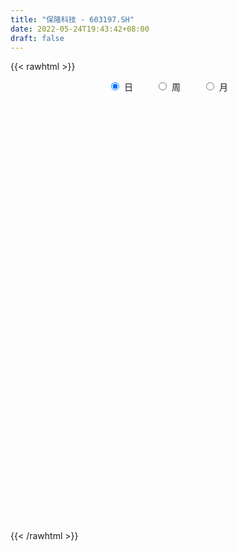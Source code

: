 ```yaml
---
title: "保隆科技 - 603197.SH"
date: 2022-05-24T19:43:42+08:00
draft: false
---
```

{{< rawhtml >}}
    <div style="text-align: center">
        <label style="padding: 1rem;"><input style="margin-right: .5rem" type="radio" name="period" value="D" checked onclick="period_change(this)">日</label>
        <label style="padding: 1rem;"><input style="margin-right: .5rem" type="radio" name="period" value="W" onclick="period_change(this)">周</label>
        <label style="padding: 1rem;"><input style="margin-right: .5rem" type="radio" name="period" value="M" onclick="period_change(this)">月</label>
    </div>
    <div id="chart" style="height: 700px;"></div> 
    <script type="text/javascript">
        const D_v = [20266.55,18703.22,16703.4,12048.21,15973.01,28550.39,16614.2,70968.22,27670.0,24932.51,19041.0,25342.07,32783.28,18012.44,19828.84,25300.4,17062.06,19613.33,21748.58,15517.08,11712.7,19882.88,20732.6,23035.2,11045.42,25255.4,24921.3,33843.25,20167.58,21189.6,19912.25,19175.72,24533.8,22887.83,37225.17,20403.55,18169.97,19895.49,21934.6,27506.6,30077.45,45418.88,33576.97,44002.48,41644.56,41421.05,34700.43,21604.34,30458.19,29685.33,35467.64,30164.75,92209.67,65295.3,33715.88,40099.15,24398.04,23656.6,21758.48,23604.68,16126.4,13991.89,34436.26,17293.8,20974.63,22817.12,23823.61,27214.09,26732.09,21839.15,14961.0,14962.74,19711.99,16910.22,12971.49,14379.2,41583.49,41074.62,29205.62,20907.15,20008.85,20785.6,21355.23,17905.42,20942.82,14706.77,15594.75,15332.87,11880.98,16068.45,8972.4,9854.13,11257.53,10003.55,16564.4,13401.47,10075.93,7419.82,13158.45,11226.92,31290.53,33053.67,24082.57,25703.49,19472.3,21931.69,14656.28,10274.45,12466.75,24512.22,20945.0,22445.2,44999.54,33882.44,30444.4,39593.98,21586.02,69393.99,33324.97,48045.69,35680.21,43382.77,36573.8,43106.57,79720.06,45292.07,56576.78,61420.92,49325.92,111052.83,222704.11,211420.39,122649.18,110818.5,96020.76,155861.4,103401.99,80629.99,71899.95,56555.67,116731.39,83322.28,59224.98,32459.88,40692.1,46322.46,60963.83,40267.25,37069.42,42795.24,42481.99,74323.38,76787.88,80852.76,65273.0,49198.58,36437.4,36319.2,50250.47,71995.83,50887.4,45147.16,40897.14,63442.95,52428.7,43274.99,64099.74,71243.67,80945.92,68159.01,49195.8,63872.82,39969.23,43526.77,30960.33,35776.6,49559.58,38276.0,31459.55,59233.8,49470.65,28885.21,29978.84,26471.2,42117.8,37450.0,41896.43,41503.94,68933.75,44225.57,75436.5,59668.65,47728.6,39768.6,54019.51,44599.28,85161.44,62126.87,42572.44,38721.4,42570.06,51001.4,47394.4,40040.3,51761.35,45921.56,84963.47,38382.45,33916.77,28014.0,32391.96,22831.0,25854.11,26510.0,34120.6,33384.0,57463.21,40000.83,39122.0,26365.0,31941.01,40965.1,37285.21,23848.0,25676.0,81854.8,118381.55,103218.15,68892.02,48171.51,32630.78,40754.0,55417.0,62725.31,52316.45,55030.0,50344.0,23547.03,29421.09,41757.9,74933.0,64662.96,89051.77,63062.8,83264.86,67880.4,48293.8,47333.15,57749.5,96793.19]
const D_histogram = [0.0,0.0062860399,-0.0240496957,-0.0436449564,-0.0824020027,-0.0279033841,0.0131318569,0.1767540579,0.2555538072,0.2626459275,0.24582064,0.2495024153,0.2885311058,0.2936019859,0.256351202,0.1801132026,0.1590571441,0.1701831161,0.1546432829,0.095206188,0.0645629394,0.0622204075,0.056237431,0.0098292666,-0.0079862327,0.0370548505,0.1133870118,0.1585871382,0.1608026501,0.1198880687,0.0695174683,0.001253765,-0.1048095779,-0.1269769308,-0.288003718,-0.3843411024,-0.3864515086,-0.3712367642,-0.3243800503,-0.3448595935,-0.2611695221,-0.0795463638,0.0228084472,0.1278678403,0.1936409114,0.2591656403,0.3399926405,0.3763868451,0.3878263549,0.3865381698,0.4342587004,0.4545457629,0.1960495732,-0.1166415603,-0.2487256781,-0.2067088508,-0.1930214099,-0.2394556122,-0.1930533692,-0.1953781366,-0.2075743114,-0.2336457016,-0.1050303602,-0.0348753524,0.0201710936,0.0665814281,0.0484517062,-0.1079334769,-0.2382333248,-0.3586327806,-0.4399411182,-0.4185903325,-0.3820783361,-0.3603491652,-0.3601372563,-0.3248538573,-0.1543490443,-0.0930220609,-0.1251200386,-0.184910531,-0.2377616495,-0.2559368358,-0.1936674695,-0.176782208,-0.2177344568,-0.2244377692,-0.2571853632,-0.2731748885,-0.2759363732,-0.2884848398,-0.3008234384,-0.2959925216,-0.242281609,-0.1928717118,-0.1709251427,-0.1876809351,-0.1689634177,-0.1330050552,-0.0212158208,0.0644272102,0.2138723543,0.3991786275,0.4933108555,0.5727394605,0.6259957723,0.6892617214,0.6977545007,0.671795519,0.5947163704,0.5074265282,0.426090644,0.4002806245,0.2048591239,0.1796636701,0.1235895716,0.1395257009,0.1420071429,0.1885703642,0.2018184057,0.2849281046,0.328323854,0.4165566125,0.4564800091,0.4885178383,0.517925653,0.5436011385,0.5394634552,0.5839117133,0.5849523641,0.7947998996,1.0997371218,1.3219766132,1.3992238291,1.4479154084,1.7006853426,1.8874658837,1.7207638004,1.3813566742,1.126396546,0.8470959299,0.3074265025,-0.0136593416,-0.225550612,-0.3752480189,-0.460668273,-0.4128428264,-0.6098141314,-0.7819397443,-0.9315163105,-1.0161521015,-0.8867674058,-0.4467580875,0.2003585016,0.4240687303,0.2484486955,0.0500708024,-0.1529242766,-0.3140000736,-0.4562347402,-0.7102666879,-0.9824211446,-0.8869441855,-0.8384424663,-0.560277586,-0.5126771396,-0.2701304879,0.0065626344,0.5671070955,0.8568811601,0.8710915923,0.3607711289,-0.2232801533,-0.6418146618,-0.7092033671,-0.9297903871,-0.9263916399,-1.1086924793,-1.2823455113,-1.4213215922,-1.5822830111,-1.5280001502,-1.471548238,-1.4401455717,-1.3506931238,-1.0918116692,-1.0122338839,-0.8471553903,-0.7398705268,-0.819527953,-0.8118406063,-0.5909684296,-0.3992318959,-0.126408206,0.0568666094,0.043450535,-0.0332928909,-0.2790086929,-0.5367061046,-0.7348506869,-0.8906267127,-0.8284088278,-0.6947476997,-0.602140854,-0.6006513741,-0.6115855574,-0.4183794231,-0.0681061077,0.1333017824,0.3256300709,0.4357109037,0.569163542,0.6119692795,0.5790043071,0.5576683828,0.4956054981,0.5875527027,0.4258940639,0.2691371861,0.0471136537,-0.0983489724,-0.2147785763,-0.4212896829,-0.5078266999,-0.5951590383,-0.5570780673,-0.3300743026,-0.0162266495,0.1665208325,0.2660722804,0.2253281955,0.1416679039,-0.1103329873,-0.3860998304,-0.383819721,-0.3915811177,-0.2849979468,-0.0791365055,-0.0214098843,-0.0154744379,0.2040596094,0.5199726254,0.6998588481,0.9276889792,0.9589989801,1.0904977791,1.1407588557,1.1131689073,1.0541997406,0.9845475109,0.7577206064]
const D_fast = [0.0,0.0078575499,-0.0284906097,-0.0589971094,-0.1183546565,-0.0708318838,-0.0265136787,0.1812970368,0.323985238,0.3967388402,0.4413687126,0.5074260918,0.6185875587,0.6970589353,0.7238959519,0.6926862532,0.7113944806,0.7650662317,0.7881872192,0.7525516713,0.7380491575,0.7512617275,0.7593381088,0.715387261,0.6955752035,0.7498799994,0.8545589136,0.9394058246,0.981821999,0.9708794348,0.9378882015,0.8699379394,0.7376722021,0.6837606164,0.4507328998,0.2583102397,0.1595869564,0.0819925098,0.047754211,-0.0589402305,-0.0405425397,0.1211940277,0.2292509505,0.3662773037,0.4804606026,0.6107767416,0.7766019019,0.9070928178,1.0154889163,1.1108352737,1.2671204793,1.4010439826,1.1915601862,0.8497086626,0.6554431253,0.6457827398,0.6112148283,0.5049167229,0.5030556236,0.4518863221,0.3877965695,0.3033137539,0.4056715052,0.4671076749,0.5271968943,0.5902525858,0.5842357905,0.4008672381,0.211009059,0.0009514081,-0.1903422091,-0.2736390065,-0.3326465942,-0.4010047145,-0.4908271197,-0.5367571851,-0.4048396331,-0.3667681649,-0.4301461523,-0.5361642775,-0.6484558083,-0.7306152035,-0.7167627046,-0.7440729952,-0.8394588582,-0.9022716129,-0.9993155476,-1.0835987951,-1.155344373,-1.2400140496,-1.3275585078,-1.3967257214,-1.4035852111,-1.4023932418,-1.4231779584,-1.4868539846,-1.5103773216,-1.5076702229,-1.4011849437,-1.2994351102,-1.0965218775,-0.8114209474,-0.5939610055,-0.3713475353,-0.1615922805,0.0739890989,0.2569205034,0.3989104014,0.4705103454,0.5100771352,0.535263912,0.6095240487,0.465317329,0.4850377928,0.4598610872,0.5106786417,0.5486618694,0.6423676818,0.7060703247,0.8604120498,0.9858887626,1.1782606742,1.3323040731,1.486471362,1.6453605898,1.80693636,1.9376645404,2.1280907269,2.2753694688,2.6839169791,3.2637884817,3.8165221265,4.2435752997,4.6542457311,5.332187001,5.9908340129,6.2543228797,6.260254922,6.2868939304,6.2193672968,5.7565544949,5.4320538155,5.1637748921,4.9202654804,4.7196781581,4.6642928981,4.3148680602,3.9472575113,3.5648018675,3.2261280511,3.1338208953,3.4621406918,4.1593469063,4.4890743175,4.3755664566,4.1897062641,3.9484801159,3.7089043005,3.4526109488,3.0210123292,2.5032525864,2.3769934991,2.2158846017,2.3539800855,2.2734112471,2.4484252768,2.7267590576,3.4290802926,3.9330746472,4.1650579775,3.7449302963,3.1050589758,2.5260708019,2.2813812548,1.828346638,1.6001474752,1.140673516,0.6464341062,0.1521276272,-0.4044045444,-0.7321217211,-1.0435568683,-1.3721905949,-1.6204114281,-1.6344828908,-1.8079635764,-1.8546739304,-1.9323566986,-2.216896113,-2.4121689179,-2.3390388486,-2.2471102889,-2.0058886505,-1.8083971828,-1.8109506234,-1.896017272,-2.2114852472,-2.603359185,-2.9852164391,-3.3636491431,-3.5085334651,-3.548559262,-3.6064876297,-3.7551609933,-3.918991566,-3.8303802874,-3.497133499,-3.2624001633,-2.9886643571,-2.7696557983,-2.4939122745,-2.2981142171,-2.1863281127,-2.0682469413,-2.0064084516,-1.7675730713,-1.8227581941,-1.9122307754,-2.1224758943,-2.2925257636,-2.4626500115,-2.7744835389,-2.9879772308,-3.2240993287,-3.3252878746,-3.1808026855,-2.8710116948,-2.6466340047,-2.4805644868,-2.4649765227,-2.5132198384,-2.7928039764,-3.1650957771,-3.2587705979,-3.364427274,-3.3290935898,-3.1430162749,-3.0906421248,-3.0885752878,-2.8180263382,-2.3721201658,-2.0172692312,-1.5575168552,-1.2864571094,-0.8823338656,-0.546883075,-0.2961807967,-0.0916000282,0.0848846198,0.0474878669]
const D_slow = [0.0,0.00157151,-0.004440914,-0.0153521531,-0.0359526537,-0.0429284998,-0.0396455355,0.0045429789,0.0684314307,0.1340929126,0.1955480726,0.2579236765,0.3300564529,0.4034569494,0.4675447499,0.5125730505,0.5523373366,0.5948831156,0.6335439363,0.6573454833,0.6734862182,0.68904132,0.7031006778,0.7055579944,0.7035614362,0.7128251489,0.7411719018,0.7808186864,0.8210193489,0.8509913661,0.8683707331,0.8686841744,0.8424817799,0.8107375472,0.7387366177,0.6426513421,0.546038465,0.4532292739,0.3721342614,0.285919363,0.2206269824,0.2007403915,0.2064425033,0.2384094634,0.2868196912,0.3516111013,0.4366092614,0.5307059727,0.6276625614,0.7242971039,0.832861779,0.9464982197,0.995510613,0.9663502229,0.9041688034,0.8524915907,0.8042362382,0.7443723351,0.6961089928,0.6472644587,0.5953708808,0.5369594555,0.5107018654,0.5019830273,0.5070258007,0.5236711577,0.5357840843,0.508800715,0.4492423838,0.3595841887,0.2495989091,0.144951326,0.049431742,-0.0406555493,-0.1306898634,-0.2119033277,-0.2504905888,-0.273746104,-0.3050261137,-0.3512537464,-0.4106941588,-0.4746783677,-0.5230952351,-0.5672907871,-0.6217244013,-0.6778338436,-0.7421301844,-0.8104239066,-0.8794079999,-0.9515292098,-1.0267350694,-1.1007331998,-1.161303602,-1.20952153,-1.2522528157,-1.2991730495,-1.3414139039,-1.3746651677,-1.3799691229,-1.3638623203,-1.3103942318,-1.2105995749,-1.087271861,-0.9440869959,-0.7875880528,-0.6152726225,-0.4408339973,-0.2728851176,-0.124206025,0.0026506071,0.1091732681,0.2092434242,0.2604582052,0.3053741227,0.3362715156,0.3711529408,0.4066547265,0.4537973176,0.504251919,0.5754839452,0.6575649086,0.7617040618,0.875824064,0.9979535236,1.1274349369,1.2633352215,1.3982010853,1.5441790136,1.6904171046,1.8891170795,2.16405136,2.4945455133,2.8443514706,3.2063303227,3.6315016583,4.1033681292,4.5335590793,4.8788982479,5.1604973844,5.3722713669,5.4491279925,5.4457131571,5.3893255041,5.2955134994,5.1803464311,5.0771357245,4.9246821916,4.7291972556,4.496318178,4.2422801526,4.0205883011,3.9088987793,3.9589884047,4.0650055872,4.1271177611,4.1396354617,4.1014043925,4.0229043741,3.9088456891,3.7312790171,3.4856737309,3.2639376846,3.054327068,2.9142576715,2.7860883866,2.7185557647,2.7201964232,2.8619731971,3.0761934871,3.2939663852,3.3841591674,3.3283391291,3.1678854637,2.9905846219,2.7581370251,2.5265391151,2.2493659953,1.9287796175,1.5734492194,1.1778784667,0.7958784291,0.4279913696,0.0679549767,-0.2697183042,-0.5426712215,-0.7957296925,-1.0075185401,-1.1924861718,-1.3973681601,-1.6003283116,-1.748070419,-1.847878393,-1.8794804445,-1.8652637921,-1.8544011584,-1.8627243811,-1.9324765543,-2.0666530805,-2.2503657522,-2.4730224304,-2.6801246373,-2.8538115623,-3.0043467757,-3.1545096193,-3.3074060086,-3.4120008644,-3.4290273913,-3.3957019457,-3.314294428,-3.205366702,-3.0630758165,-2.9100834967,-2.7653324199,-2.6259153242,-2.5020139496,-2.355125774,-2.248652258,-2.1813679615,-2.169589548,-2.1941767911,-2.2478714352,-2.3531938559,-2.4801505309,-2.6289402905,-2.7682098073,-2.850728383,-2.8547850453,-2.8131548372,-2.7466367671,-2.6903047182,-2.6548877423,-2.6824709891,-2.7789959467,-2.8749508769,-2.9728461563,-3.044095643,-3.0638797694,-3.0692322405,-3.07310085,-3.0220859476,-2.8920927913,-2.7171280792,-2.4852058344,-2.2454560894,-1.9728316447,-1.6876419307,-1.4093497039,-1.1457997688,-0.899662891,-0.7102327395]
const D_data = [['2021-05-13', 28.9059, 28.4825, 28.1183, 28.9256],['2021-05-14', 28.7385, 28.581, 27.9706, 29.2898],['2021-05-17', 28.4038, 28.0493, 27.8623, 28.5318],['2021-05-18', 27.9115, 28.0198, 27.882, 28.3053],['2021-05-19', 27.9115, 27.5669, 27.0845, 28.01],['2021-05-20', 27.37, 28.7287, 27.1928, 29.1815],['2021-05-21', 28.7976, 28.8074, 28.2561, 28.9846],['2021-05-24', 28.4727, 30.9734, 28.4727, 31.0029],['2021-05-25', 30.6682, 30.747, 30.0676, 30.9045],['2021-05-26', 30.6091, 30.3039, 30.2645, 31.3081],['2021-05-27', 30.1267, 30.2055, 29.9495, 30.678],['2021-05-28', 30.3433, 30.6583, 30.0578, 31.2688],['2021-05-31', 30.4024, 31.4755, 30.0282, 31.4952],['2021-06-01', 31.3081, 31.4558, 31.0718, 31.7413],['2021-06-02', 31.3475, 31.1211, 31.1112, 32.2336],['2021-06-03', 31.0128, 30.5697, 30.5205, 31.633],['2021-06-04', 30.4221, 31.2097, 30.3039, 31.446],['2021-06-07', 31.318, 31.8004, 30.934, 32.1745],['2021-06-08', 31.7216, 31.6724, 31.3377, 32.6766],['2021-06-09', 31.5937, 31.1112, 30.7174, 32.0662],['2021-06-10', 31.1112, 31.3869, 30.934, 31.5641],['2021-06-11', 31.3967, 31.8004, 31.3278, 32.1745],['2021-06-15', 31.6035, 31.8792, 30.7962, 32.1253],['2021-06-16', 32.0465, 31.3574, 30.8159, 32.5388],['2021-06-17', 31.3574, 31.6429, 30.9734, 31.7807],['2021-06-18', 31.6429, 32.6176, 31.4657, 32.8932],['2021-06-21', 32.9818, 33.5036, 32.6373, 33.8482],['2021-06-22', 33.5529, 33.6612, 33.5036, 34.9017],['2021-06-23', 33.6218, 33.4938, 33.1197, 34.0944],['2021-06-24', 33.5135, 33.0803, 33.0803, 34.3405],['2021-06-25', 33.2181, 32.9129, 32.5093, 33.3067],['2021-06-28', 32.7849, 32.5191, 32.4403, 33.671],['2021-06-29', 32.7259, 31.6527, 31.5641, 33.0409],['2021-06-30', 31.505, 32.3813, 31.4558, 32.5585],['2021-07-01', 32.6569, 30.0873, 29.979, 32.6569],['2021-07-02', 30.1464, 30.0282, 29.979, 30.7076],['2021-07-05', 30.1759, 30.7174, 30.1759, 30.9931],['2021-07-06', 30.7174, 30.7371, 30.2252, 31.4066],['2021-07-07', 30.3827, 31.0817, 30.3827, 31.3574],['2021-07-08', 31.1801, 30.0873, 29.8412, 31.1998],['2021-07-09', 29.9495, 31.3574, 29.8806, 31.3967],['2021-07-12', 31.702, 33.1984, 31.702, 33.2772],['2021-07-13', 33.3264, 32.9818, 32.7456, 33.6513],['2021-07-14', 33.3166, 33.671, 33.2477, 34.3503],['2021-07-15', 33.8384, 33.8089, 33.3855, 34.5571],['2021-07-16', 34.1436, 34.3897, 33.8975, 34.8721],['2021-07-19', 34.7343, 35.2758, 34.1633, 35.4038],['2021-07-20', 35.2561, 35.3939, 34.6654, 35.6401],['2021-07-21', 35.7188, 35.6007, 34.8032, 35.8862],['2021-07-22', 35.5022, 35.8764, 35.325, 36.4179],['2021-07-23', 35.8173, 37.0578, 35.8075, 37.875],['2021-07-26', 37.4122, 37.3827, 36.4376, 38.2983],['2021-07-27', 37.9931, 33.6415, 33.6415, 38.2097],['2021-07-28', 32.2927, 31.5838, 30.5205, 33.2772],['2021-07-29', 31.9579, 32.6274, 31.8989, 33.1689],['2021-07-30', 32.0761, 34.5079, 32.0465, 34.6162],['2021-08-02', 34.2716, 34.2617, 33.6907, 35.0297],['2021-08-03', 34.3503, 33.356, 33.2575, 34.6063],['2021-08-04', 33.0015, 34.4488, 33.0015, 34.4488],['2021-08-05', 34.4488, 33.8975, 33.5233, 34.5866],['2021-08-06', 33.9959, 33.6612, 33.3953, 34.4488],['2021-08-09', 33.4544, 33.287, 32.6569, 33.543],['2021-08-10', 33.1295, 35.4432, 33.1295, 35.6401],['2021-08-11', 35.4924, 35.266, 34.6063, 35.5909],['2021-08-12', 34.9804, 35.4826, 34.4685, 35.5909],['2021-08-13', 35.453, 35.7582, 34.9017, 36.1225],['2021-08-16', 35.8075, 35.1478, 34.1633, 35.8665],['2021-08-17', 35.3053, 32.9917, 32.9129, 35.6992],['2021-08-18', 32.8834, 32.4699, 31.702, 33.8679],['2021-08-19', 32.273, 31.7315, 31.5247, 32.8243],['2021-08-20', 31.7118, 31.3967, 30.8553, 31.9973],['2021-08-23', 31.318, 32.2041, 31.318, 32.4896],['2021-08-24', 32.3517, 32.2434, 31.9382, 32.972],['2021-08-25', 32.1844, 31.9185, 31.3081, 32.1844],['2021-08-26', 31.9481, 31.4066, 31.3672, 32.273],['2021-08-27', 31.505, 31.6429, 30.8257, 31.9579],['2021-08-30', 31.4361, 33.671, 31.3771, 34.2617],['2021-08-31', 32.7652, 32.7948, 31.9973, 33.0803],['2021-09-01', 32.9326, 31.574, 31.446, 33.0901],['2021-09-02', 31.3771, 30.806, 30.7863, 31.9579],['2021-09-03', 30.806, 30.363, 29.8313, 31.19],['2021-09-06', 30.363, 30.3433, 29.536, 30.619],['2021-09-07', 30.3138, 31.2195, 30.0282, 31.3081],['2021-09-08', 31.3377, 30.6387, 30.4024, 31.3377],['2021-09-09', 30.6583, 29.6049, 29.5557, 30.8749],['2021-09-10', 29.4178, 29.6344, 29.3194, 29.9495],['2021-09-13', 29.5951, 28.9059, 28.8173, 29.8215],['2021-09-14', 28.8468, 28.6597, 28.5613, 29.7033],['2021-09-15', 28.6991, 28.4333, 28.3348, 29.1028],['2021-09-16', 28.4431, 27.9115, 27.5472, 28.7188],['2021-09-17', 27.7441, 27.4685, 27.3306, 28.1478],['2021-09-22', 27.0943, 27.2716, 26.9565, 27.8426],['2021-09-23', 27.2519, 27.6654, 27.1436, 28.01],['2021-09-24', 27.6654, 27.5472, 27.2912, 27.9312],['2021-09-27', 27.5669, 27.0746, 26.3953, 27.6555],['2021-09-28', 27.4094, 26.2772, 26.1689, 27.4094],['2021-09-29', 25.9523, 26.3953, 25.9523, 26.858],['2021-09-30', 26.3953, 26.4445, 26.1, 26.6316],['2021-10-08', 26.5824, 27.5374, 26.5824, 27.7343],['2021-10-11', 27.4783, 27.5669, 26.8777, 27.6654],['2021-10-12', 28.0592, 28.9256, 27.7146, 29.0831],['2021-10-13', 28.66, 30.35, 28.23, 31.12],['2021-10-14', 30.35, 30.16, 29.71, 31.12],['2021-10-15', 30.98, 30.73, 30.01, 31.1],['2021-10-18', 30.54, 31.12, 30.51, 31.48],['2021-10-19', 31.37, 31.99, 31.2, 32.39],['2021-10-20', 32.05, 31.98, 31.63, 32.33],['2021-10-21', 31.81, 32.0, 31.65, 32.67],['2021-10-22', 31.51, 31.56, 31.4, 32.17],['2021-10-25', 31.32, 31.42, 30.72, 31.8],['2021-10-26', 31.59, 31.42, 31.19, 32.4],['2021-10-27', 31.61, 32.18, 31.31, 32.7],['2021-10-28', 30.5, 29.73, 29.0, 30.5],['2021-10-29', 30.0, 31.46, 29.83, 31.76],['2021-11-01', 31.36, 31.02, 30.6, 31.42],['2021-11-02', 31.0, 31.97, 30.75, 33.2],['2021-11-03', 32.0, 32.02, 31.31, 32.29],['2021-11-04', 32.3, 32.9, 31.89, 33.34],['2021-11-05', 32.91, 32.87, 32.72, 34.22],['2021-11-08', 32.95, 34.28, 32.71, 34.3],['2021-11-09', 34.3, 34.46, 33.8, 35.04],['2021-11-10', 34.2, 35.78, 34.2, 36.18],['2021-11-11', 35.67, 35.99, 35.3, 36.82],['2021-11-12', 36.05, 36.6, 35.45, 37.0],['2021-11-15', 37.9, 37.29, 37.01, 39.79],['2021-11-16', 37.35, 37.99, 36.5, 38.88],['2021-11-17', 38.11, 38.3, 36.5, 38.66],['2021-11-18', 39.0, 39.68, 38.41, 40.26],['2021-11-19', 39.8, 39.96, 38.5, 40.45],['2021-11-22', 41.53, 43.96, 41.01, 43.96],['2021-11-23', 44.44, 47.6, 43.96, 48.36],['2021-11-24', 46.3, 49.3, 45.21, 50.37],['2021-11-25', 50.18, 49.77, 48.29, 52.2],['2021-11-26', 49.59, 51.33, 49.0, 52.38],['2021-11-29', 49.89, 56.46, 49.8, 56.46],['2021-11-30', 59.27, 58.82, 56.7, 60.32],['2021-12-01', 58.21, 56.51, 55.01, 58.93],['2021-12-02', 55.92, 54.89, 54.52, 57.08],['2021-12-03', 54.02, 56.06, 53.5, 56.26],['2021-12-06', 55.52, 55.85, 53.6, 56.48],['2021-12-07', 55.8, 51.6, 50.9, 56.36],['2021-12-08', 51.9, 52.9, 51.0, 53.58],['2021-12-09', 52.9, 53.5, 52.02, 54.15],['2021-12-10', 53.5, 53.82, 53.0, 54.68],['2021-12-13', 53.83, 54.4, 53.1, 55.68],['2021-12-14', 54.16, 56.35, 53.65, 56.65],['2021-12-15', 56.29, 53.18, 52.9, 56.6],['2021-12-16', 54.6, 52.62, 51.8, 54.68],['2021-12-17', 52.85, 52.0, 51.32, 52.92],['2021-12-20', 53.12, 52.02, 50.85, 53.42],['2021-12-21', 52.09, 54.65, 51.54, 55.21],['2021-12-22', 55.0, 60.12, 53.86, 60.12],['2021-12-23', 60.41, 66.13, 59.52, 66.13],['2021-12-24', 68.0, 64.01, 62.95, 69.49],['2021-12-27', 64.26, 59.99, 59.54, 64.6],['2021-12-28', 58.86, 59.4, 58.8, 61.68],['2021-12-29', 59.12, 58.8, 58.05, 59.52],['2021-12-30', 58.48, 58.73, 57.8, 60.46],['2021-12-31', 58.5, 58.4, 56.61, 58.72],['2022-01-04', 58.69, 56.0, 55.57, 60.12],['2022-01-05', 55.8, 54.18, 53.15, 56.17],['2022-01-06', 54.04, 58.04, 53.79, 59.29],['2022-01-07', 57.51, 57.6, 55.13, 59.97],['2022-01-10', 57.0, 61.23, 56.61, 63.07],['2022-01-11', 60.68, 59.2, 58.8, 63.6],['2022-01-12', 59.34, 62.51, 59.2, 63.72],['2022-01-13', 61.88, 64.63, 60.6, 67.33],['2022-01-14', 64.26, 71.09, 63.34, 71.09],['2022-01-17', 70.52, 71.0, 68.88, 74.45],['2022-01-18', 70.22, 69.52, 66.53, 70.3],['2022-01-19', 68.88, 62.57, 62.57, 69.88],['2022-01-20', 61.0, 59.21, 58.89, 61.55],['2022-01-21', 58.82, 58.68, 57.61, 60.79],['2022-01-24', 57.93, 61.66, 57.6, 62.12],['2022-01-25', 61.18, 58.71, 58.7, 62.89],['2022-01-26', 58.71, 60.56, 58.35, 61.1],['2022-01-27', 60.49, 57.27, 56.99, 60.79],['2022-01-28', 58.11, 55.75, 54.54, 58.33],['2022-02-07', 57.15, 54.5, 53.96, 57.89],['2022-02-08', 54.45, 52.4, 51.0, 54.8],['2022-02-09', 53.0, 53.7, 49.5, 54.43],['2022-02-10', 53.39, 52.91, 51.47, 54.97],['2022-02-11', 52.45, 51.7, 51.11, 53.31],['2022-02-14', 50.8, 51.62, 50.8, 53.25],['2022-02-15', 51.58, 53.65, 51.0, 53.83],['2022-02-16', 54.0, 51.38, 51.26, 54.2],['2022-02-17', 50.76, 52.24, 50.28, 53.37],['2022-02-18', 51.99, 51.46, 49.9, 52.31],['2022-02-21', 50.71, 48.38, 47.08, 51.55],['2022-02-22', 47.38, 48.41, 47.2, 48.73],['2022-02-23', 48.32, 50.9, 48.2, 52.2],['2022-02-24', 51.4, 51.0, 49.9, 52.95],['2022-02-25', 51.72, 52.8, 51.3, 53.13],['2022-02-28', 52.8, 52.62, 52.5, 54.8],['2022-03-01', 52.63, 50.39, 49.85, 53.48],['2022-03-02', 49.91, 49.09, 48.69, 49.91],['2022-03-03', 49.01, 45.7, 45.0, 49.16],['2022-03-04', 44.99, 43.57, 43.1, 45.77],['2022-03-07', 43.3, 42.26, 41.49, 43.56],['2022-03-08', 42.26, 40.84, 40.77, 42.8],['2022-03-09', 41.0, 42.26, 39.62, 42.42],['2022-03-10', 43.41, 42.68, 42.35, 44.4],['2022-03-11', 41.72, 41.84, 40.43, 42.64],['2022-03-14', 41.0, 40.03, 40.0, 41.28],['2022-03-15', 39.82, 38.9, 38.7, 41.5],['2022-03-16', 39.13, 41.06, 38.0, 41.66],['2022-03-17', 42.5, 43.82, 41.67, 45.17],['2022-03-18', 43.77, 42.99, 42.11, 44.1],['2022-03-21', 43.0, 43.65, 42.52, 44.35],['2022-03-22', 43.12, 43.28, 42.33, 44.12],['2022-03-23', 43.8, 44.19, 43.34, 45.11],['2022-03-24', 43.55, 43.58, 42.6, 43.83],['2022-03-25', 44.22, 42.73, 42.58, 44.5],['2022-03-28', 42.9, 42.8, 41.5, 43.24],['2022-03-29', 42.83, 42.12, 41.22, 44.15],['2022-03-30', 42.5, 44.22, 41.7, 44.35],['2022-03-31', 43.8, 40.93, 40.29, 43.8],['2022-04-01', 40.0, 40.09, 39.58, 41.67],['2022-04-06', 39.7, 38.06, 37.79, 39.9],['2022-04-07', 37.61, 37.69, 37.28, 38.39],['2022-04-08', 37.69, 36.9, 35.73, 37.75],['2022-04-11', 36.11, 34.31, 34.18, 37.49],['2022-04-12', 34.25, 34.3, 33.88, 35.2],['2022-04-13', 34.06, 33.01, 32.8, 34.3],['2022-04-14', 33.6, 33.6, 32.83, 34.74],['2022-04-15', 33.14, 35.93, 32.19, 36.96],['2022-04-18', 36.0, 37.94, 34.68, 38.63],['2022-04-19', 37.37, 37.3, 36.2, 38.5],['2022-04-20', 37.19, 36.8, 36.61, 38.68],['2022-04-21', 36.39, 35.01, 34.7, 37.0],['2022-04-22', 33.96, 33.9, 33.61, 34.9],['2022-04-25', 33.06, 30.51, 30.51, 33.46],['2022-04-26', 29.53, 28.19, 27.46, 30.49],['2022-04-27', 27.59, 30.22, 27.16, 30.69],['2022-04-28', 28.93, 29.35, 28.28, 29.8],['2022-04-29', 29.22, 30.35, 28.38, 30.8],['2022-05-05', 31.0, 31.86, 30.45, 32.05],['2022-05-06', 30.65, 30.24, 30.1, 31.32],['2022-05-09', 30.0, 29.31, 28.85, 30.41],['2022-05-10', 29.0, 32.24, 28.6, 32.24],['2022-05-11', 32.43, 34.77, 32.4, 35.46],['2022-05-12', 34.7, 34.5, 33.75, 35.1],['2022-05-13', 34.82, 36.49, 34.21, 36.85],['2022-05-16', 36.9, 35.15, 34.85, 36.9],['2022-05-17', 35.07, 37.37, 34.5, 37.96],['2022-05-18', 37.5, 37.48, 36.59, 38.65],['2022-05-19', 36.77, 37.25, 35.86, 37.58],['2022-05-20', 37.0, 37.31, 36.5, 37.7],['2022-05-23', 37.47, 37.5, 36.22, 38.01],['2022-05-24', 38.24, 35.31, 35.24, 39.37]]
const W_v = [252503.9,195311.57,227519.41,127927.37,87666.29,122980.69,98520.02,198982.24,148121.64,177519.75,141252.64,79777.11,86720.55,72898.77,215989.57,155977.64,127055.2,116525.04,56984.6,47995.92,44672.84,31123.21,27346.16,50077.82,27776.88,55678.19,29851.06,52627.97,35845.27,40973.88,17687.02,7710.75,33872.96,31572.85,50361.11,43186.49,50490.17,30130.21,112676.43,48518.44,60586.55,23936.95,38581.86,106321.36,188165.0,94610.73,57341.38,33495.56,37968.09,47912.67,41100.57,262984.94,103260.32,71732.0,40853.08,27212.94,21506.25,31491.13,27064.9,48102.13,67562.78,66388.92,31724.28,67781.42,71215.39,75605.61,132179.05,68372.28,119836.1,101963.13,60567.59,156551.56,96417.68,57803.86,60960.65,21524.46,54000.59,37607.44,33732.09,28318.81,59220.0,70187.47,143925.08,174601.51,125536.82,109288.09,97592.45,158231.84,111539.03,191311.29,111242.55,45069.31,93644.93,77019.07,56144.29,74465.4,43019.38,58851.0,68131.89,49355.36,228228.73,97645.83,69479.94,62626.83,54202.89,45157.88,67257.97,303216.01,204141.43,176392.58,157448.55,392543.33,262933.94,36748.81,123215.32,110851.7,113874.19,188460.25,532505.4199999999,583136.99,348843.99,369813.87,637074.1899999999,707060.7899999999,631356.8099999999,392366.36,293292.69,468215.74,364750.49,196696.1,286362.63,285578.28,323375.05,543280.9,280277.16,243132.03,222326.0,207915.94,204646.46,122961.98,108904.01,115213.91,189177.75,182577.05,218129.07,231184.09,263207.55,286545.31,208589.93,187037.27,112712.84,264328.3,423616.07,349002.29,177039.08,130732.24,175625.23,128679.03,133623.05,215080.08,127021.9,100858.74,102940.29,70240.27,30485.51,12387.87,75854.27,103779.79,175332.3,196386.34,117759.08,307077.63,235553.68,141954.61,136458.27,73649.63,118217.01,58531.66,122799.42,80644.89,67747.52,57813.1,61212.25,51235.79,22870.2,72627.04,58502.76,60953.85,32462.32,28938.83,24355.79,105969.4,142907.32,241405.81,115414.16,71624.57,134343.12,89889.21,167953.8,112987.02,88474.57,80068.62,120033.98,124226.07,117584.11,206063.94,151915.93,261484.75,109544.2,109513.7,114569.94,78935.64,152779.73,95695.84,67849.45,31115.21,47461.62,13158.45,125357.18,78801.47,146784.4,194343.36,206789.04,292335.75,778645.01,507814.09,348294.2,225315.06,317241.25,237478.65,208927.53,294490.05,302142.78,198099.28,199028.05,189439.37,295993.07,285675.7,222259.7,261069.13,143007.84,191478.64,97428.01,209629.11,371294.01,266242.76,73891.03,299826.72,309835.01,154542.69]
const W_histogram = [0.0,-0.0420622222,0.0016874808,-0.0932004256,-0.2011292902,-0.1776474888,-0.1584544641,0.1050307573,0.305018231,0.4823499538,0.5925962953,0.6686939369,0.6546312774,0.7902318135,1.1094675283,0.9732816708,1.002154869,0.6080259063,0.272886678,0.0224213927,-0.1359130332,-0.2711983625,-0.3089774525,-0.1959159445,-0.1968841444,-0.3580287931,-0.5072463026,-0.7071268041,-0.9595829055,-1.3153165379,-1.3980157109,-1.3635552873,-1.1946012919,-0.9327607059,-0.7325546733,-0.7045243361,-0.4586316389,-0.2698994009,0.0443310289,0.0807229901,0.0552024338,-0.0260997109,-0.0453799473,-0.0302942576,0.1705909835,0.151803803,0.1540262759,0.0988012538,-0.0211783823,-0.1654962722,-0.2766212551,-0.1591856789,-0.1436342709,-0.1451791465,-0.1705251997,-0.1636529951,-0.1961097634,-0.3198067644,-0.4222830844,-0.6070027646,-0.7149839117,-0.7436386842,-0.7279724277,-0.7874051307,-0.7490715809,-0.6516065907,-0.4679197021,-0.3314229142,-0.0768672794,0.1047353539,0.2296157734,0.493543773,0.6056509105,0.6325285274,0.686602425,0.6723063513,0.6843440924,0.6229345103,0.5663838956,0.4740472897,0.5048116456,0.5528914949,0.6841463473,0.9910367961,1.1969683204,1.2125529555,1.0794816498,1.1646056138,1.0633100734,0.8591038176,0.459827917,0.1729662967,-0.0754306443,-0.316596253,-0.5478491056,-0.6447478327,-0.7312843875,-0.7548027713,-0.685542756,-0.6258612656,-0.4633405898,-0.3938292791,-0.3206878973,-0.260193568,-0.2363185333,-0.2902069475,-0.1741883714,-0.067432967,-0.04219577,0.0737551208,0.1799903199,0.4389530057,0.5272165783,0.569816026,0.486979946,0.3754001164,0.3751720925,0.486798699,0.8157942233,0.886946696,0.9716980456,0.7902875993,0.894397515,1.110893924,1.2222689071,0.9855005609,0.8622017439,0.7691219389,0.6918933975,0.4293134271,0.1218021357,0.0575611448,0.1061226934,0.1231010172,0.1191129836,-0.2544110876,-0.7143929266,-1.0268399757,-1.1907751402,-1.2210960548,-1.1956403407,-1.2277291695,-1.0457648406,-0.7846802755,-0.6662450546,-0.5685258102,-0.3327769597,-0.1209864111,-0.0208611142,0.0656382796,0.0226246304,0.1195389639,0.4872262355,0.4140960133,0.2765051374,0.2139223648,0.10537517,0.0599094436,0.0473070927,-0.0976066535,-0.180027889,-0.3398217587,-0.2719214828,-0.364578916,-0.3624399277,-0.3070755056,-0.2519702559,-0.1346243747,0.0196597237,0.1148199833,0.1180350312,0.3320979098,0.3213968208,0.3455790075,0.1137373344,-0.0115888751,-0.1238711091,-0.2199266635,-0.377558192,-0.4917743576,-0.5320842647,-0.6257917028,-0.7170942595,-0.7445581941,-0.6371347218,-0.5197109492,-0.3658139076,-0.3049777642,-0.2804711947,-0.2498395259,-0.2195513024,-0.0240654156,0.189369753,0.3427526683,0.5212967703,0.6811895109,0.6981975861,0.6922735445,0.7743806077,0.8226636499,0.8478483915,0.8697576229,0.8531765175,0.6084548908,0.501102379,0.5930235129,0.7804328357,0.6830886651,0.5195068113,0.509659688,0.1833587186,-0.0305494169,-0.2601209919,-0.4517000398,-0.7001188298,-0.8263003049,-0.9427620402,-0.9047597063,-0.6358743523,-0.385697735,-0.2188334073,-0.0160714746,0.3466548761,0.7662264782,1.7088660479,2.5022956231,2.7100980204,2.5605738603,3.0716848648,2.8386076809,2.4517992508,2.8952784605,2.1764415462,1.3668009247,0.4680979985,-0.1972375532,-0.5801435135,-1.4391859565,-2.0697164236,-2.3354543881,-2.443276989,-2.5927863777,-2.7897769388,-2.8581675285,-2.9035013814,-3.0223924251,-2.9547338186,-2.3610815034,-1.8100152895,-1.4903694412]
const W_fast = [0.0,-0.0525777778,-0.0084062045,-0.1265942174,-0.2848054045,-0.3057354753,-0.3261560666,-0.0364131559,0.2398288756,0.5377480869,0.7961435021,1.039414628,1.1890097879,1.5221682774,2.1187708742,2.2259054344,2.5053173499,2.2631948637,1.9962773049,1.7514173678,1.5591046836,1.3560197637,1.2409963106,1.3050788324,1.2548895965,1.0042377495,0.7282086643,0.3515464617,-0.140805366,-0.8253681329,-1.2575712336,-1.5639996318,-1.6936959594,-1.6650455498,-1.6479781856,-1.7960789324,-1.664844145,-1.5435867572,-1.2182735701,-1.1617008615,-1.1734208093,-1.2612478817,-1.291873105,-1.2843609796,-1.0408279927,-1.0216642224,-0.9809351805,-1.0114598892,-1.1367341209,-1.3224260788,-1.5027063755,-1.425067219,-1.4454243788,-1.483264041,-1.5512413941,-1.5852824383,-1.6667666475,-1.8704153396,-2.0784624306,-2.4149328019,-2.701659927,-2.9162243706,-3.082551221,-3.3388352067,-3.4877695521,-3.5532062096,-3.4864992465,-3.4328581872,-3.1975193722,-2.9897329004,-2.8074485375,-2.4201345947,-2.1566147296,-1.9716049808,-1.745880477,-1.5920999629,-1.4089761987,-1.3146521532,-1.2296067939,-1.2034315775,-1.0464643101,-0.8601615872,-0.557870148,-0.0032205002,0.5019531042,0.8206759783,0.957475085,1.3337504525,1.4982824305,1.5088521291,1.2245332077,0.9809131616,0.7136585594,0.3933438876,0.0251287585,-0.2329569268,-0.5023145785,-0.7145336551,-0.8166593288,-0.9134431548,-0.8667576265,-0.8957036356,-0.902734228,-0.9072882908,-0.9424928893,-1.0689330404,-0.9964615572,-0.9065643945,-0.89187614,-0.757486469,-0.60625369,-0.2375527528,-0.0174850355,0.1675684186,0.2064773251,0.1887475246,0.2823125239,0.5156388051,1.0485828852,1.3414720319,1.6691478928,1.6853093464,2.0130186409,2.5072385309,2.9241807407,2.9337875348,3.0260391537,3.1252398335,3.2209846414,3.0657330278,2.7886722704,2.7388215656,2.8139137876,2.8616673657,2.887457578,2.4503307349,1.8117506642,1.2425936212,0.7809646716,0.4453697434,0.1719153723,-0.1671057489,-0.2465826302,-0.181668134,-0.2297941767,-0.2742063848,-0.1216517743,0.0598921716,0.1548021899,0.2577111537,0.220353662,0.3471527364,0.836646567,0.867040348,0.7985757566,0.7894735751,0.7072701729,0.6767818073,0.6760062296,0.50669082,0.3792626122,0.1345133029,0.1344332081,-0.0493689541,-0.1378399477,-0.159244402,-0.1671317164,-0.0834419288,0.0757571005,0.1996223559,0.2323461617,0.5294335176,0.5990816339,0.7096585725,0.506251233,0.3780278047,0.2347777934,0.0837405732,-0.1682805033,-0.4054402584,-0.5787712316,-0.8289265954,-1.099502717,-1.3131062001,-1.3649664083,-1.3774703729,-1.3150268083,-1.3304351059,-1.3760463351,-1.4078745478,-1.4324741499,-1.243004617,-0.9822270101,-0.7431559277,-0.4342876332,-0.1040975149,0.0874599569,0.2546043014,0.5303065165,0.7842554712,1.0214023107,1.2607509478,1.4574639718,1.3648560678,1.3827791508,1.6229561628,2.0054736946,2.0789016902,2.0451965393,2.162764338,1.8823030483,1.6607575586,1.3661557355,1.0616516777,0.6382031803,0.3054466289,-0.0467056165,-0.2348932091,-0.1249764431,0.0287757404,0.1409317162,0.3396757802,0.78906585,1.4001940717,2.7700501533,4.1890536343,5.0743805367,5.5649998416,6.8440320624,7.3206067987,7.5467481813,8.7140470061,8.5393204784,8.071380088,7.2897016615,6.5750567215,6.0471148828,4.8282759507,3.6803163776,2.8307148161,2.112072968,1.3143669848,0.419932189,-0.3630002827,-1.134209481,-2.0086986309,-2.6797234791,-2.6763415398,-2.5777791482,-2.6307256602]
const W_slow = [0.0,-0.0105155556,-0.0100936853,-0.0333937918,-0.0836761143,-0.1280879865,-0.1677016025,-0.1414439132,-0.0651893555,0.055398133,0.2035472068,0.3707206911,0.5343785104,0.7319364638,1.0093033459,1.2526237636,1.5031624809,1.6551689574,1.7233906269,1.7289959751,1.6950177168,1.6272181262,1.5499737631,1.5009947769,1.4517737408,1.3622665426,1.2354549669,1.0586732659,0.8187775395,0.489948405,0.1404444773,-0.2004443445,-0.4990946675,-0.732284844,-0.9154235123,-1.0915545963,-1.206212506,-1.2736873563,-1.262604599,-1.2424238515,-1.2286232431,-1.2351481708,-1.2464931576,-1.254066722,-1.2114189762,-1.1734680254,-1.1349614564,-1.110261143,-1.1155557386,-1.1569298066,-1.2260851204,-1.2658815401,-1.3017901078,-1.3380848945,-1.3807161944,-1.4216294432,-1.470656884,-1.5506085751,-1.6561793462,-1.8079300374,-1.9866760153,-2.1725856864,-2.3545787933,-2.551430076,-2.7386979712,-2.9015996189,-3.0185795444,-3.1014352729,-3.1206520928,-3.0944682543,-3.037064311,-2.9136783677,-2.7622656401,-2.6041335082,-2.432482902,-2.2644063142,-2.0933202911,-1.9375866635,-1.7959906896,-1.6774788672,-1.5512759558,-1.413053082,-1.2420164952,-0.9942572962,-0.6950152161,-0.3918769772,-0.1220065648,0.1691448387,0.434972357,0.6497483114,0.7647052907,0.8079468649,0.7890892038,0.7099401405,0.5729778641,0.411790906,0.2289698091,0.0402691162,-0.1311165728,-0.2875818892,-0.4034170366,-0.5018743564,-0.5820463307,-0.6470947227,-0.7061743561,-0.7787260929,-0.8222731858,-0.8391314275,-0.84968037,-0.8312415898,-0.7862440099,-0.6765057584,-0.5447016139,-0.4022476074,-0.2805026209,-0.1866525918,-0.0928595686,0.0288401061,0.2327886619,0.4545253359,0.6974498473,0.8950217471,1.1186211259,1.3963446069,1.7019118336,1.9482869739,2.1638374098,2.3561178946,2.5290912439,2.6364196007,2.6668701346,2.6812604208,2.7077910942,2.7385663485,2.7683445944,2.7047418225,2.5261435908,2.2694335969,1.9717398119,1.6664657982,1.367555713,1.0606234206,0.7991822105,0.6030121416,0.4364508779,0.2943194254,0.2111251854,0.1808785827,0.1756633041,0.192072874,0.1977290316,0.2276137726,0.3494203315,0.4529443348,0.5220706191,0.5755512103,0.6018950028,0.6168723637,0.6286991369,0.6042974735,0.5592905013,0.4743350616,0.4063546909,0.3152099619,0.22459998,0.1478311036,0.0848385396,0.0511824459,0.0560973768,0.0848023726,0.1143111304,0.1973356079,0.2776848131,0.364079565,0.3925138986,0.3896166798,0.3586489025,0.3036672367,0.2092776887,0.0863340993,-0.0466869669,-0.2031348926,-0.3824084575,-0.568548006,-0.7278316865,-0.8577594238,-0.9492129007,-1.0254573417,-1.0955751404,-1.1580350219,-1.2129228475,-1.2189392014,-1.1715967631,-1.085908596,-0.9555844035,-0.7852870258,-0.6107376292,-0.4376692431,-0.2440740912,-0.0384081787,0.1735539192,0.3909933249,0.6042874543,0.756401177,0.8816767717,1.02993265,1.2250408589,1.3958130252,1.525689728,1.65310465,1.6989443296,1.6913069754,1.6262767274,1.5133517175,1.33832201,1.1317469338,0.8960564238,0.6698664972,0.5108979091,0.4144734754,0.3597651235,0.3557472549,0.4424109739,0.6339675935,1.0611841054,1.6867580112,2.3642825163,3.0044259814,3.7723471976,4.4819991178,5.0949489305,5.8187685456,6.3628789322,6.7045791633,6.821603663,6.7722942747,6.6272583963,6.2674619072,5.7500328013,5.1661692042,4.555349957,3.9071533626,3.2097091279,2.4951672457,1.7692919004,1.0136937941,0.2750103395,-0.3152600364,-0.7677638587,-1.140356219]
const W_data = [['2017-07-14', 35.38, 31.0222, 30.2354, 36.7855],['2017-07-21', 30.3833, 30.3631, 28.2448, 30.928],['2017-07-28', 30.1278, 31.4257, 29.4889, 32.8716],['2017-08-04', 30.9751, 29.5091, 29.2535, 31.3853],['2017-08-11', 29.5562, 28.6685, 28.117, 30.3228],['2017-08-18', 28.6954, 29.9193, 28.5474, 31.3046],['2017-08-25', 30.1547, 29.8252, 29.0854, 31.5266],['2017-09-01', 29.9328, 33.6113, 29.9328, 34.7209],['2017-09-08', 33.1876, 34.2233, 32.5488, 35.1379],['2017-09-15', 34.963, 35.2791, 34.4788, 36.9872],['2017-09-22', 35.1917, 35.6691, 34.9832, 38.0498],['2017-09-29', 35.38, 36.2946, 33.4835, 37.579],['2017-10-13', 37.1755, 35.9291, 35.8952, 38.9711],['2017-10-20', 35.8952, 38.8061, 34.6263, 39.1386],['2017-10-27', 39.9325, 43.2303, 38.6772, 45.517],['2017-11-03', 42.6128, 39.0165, 38.6772, 44.3295],['2017-11-10', 39.4915, 41.7849, 38.9486, 43.8884],['2017-11-17', 42.0292, 36.3634, 36.0173, 42.9181],['2017-11-24', 36.3566, 35.7187, 35.2913, 37.9579],['2017-12-01', 35.488, 35.5559, 33.5135, 35.9494],['2017-12-08', 35.2709, 35.8002, 33.2692, 36.2073],['2017-12-15', 35.7052, 35.3659, 34.7077, 36.4109],['2017-12-22', 35.4541, 36.1123, 34.5245, 36.7773],['2017-12-29', 36.0987, 38.2226, 35.7594, 38.6704],['2018-01-05', 38.5279, 37.1505, 36.7569, 38.5347],['2018-01-12', 38.1411, 34.6806, 34.2666, 39.5729],['2018-01-19', 34.6059, 33.8256, 32.9774, 34.8638],['2018-01-26', 33.5949, 31.9189, 31.471, 34.8638],['2018-02-02', 31.8782, 29.4965, 28.6211, 31.8782],['2018-02-09', 28.9672, 25.7305, 23.8238, 29.259],['2018-02-14', 26.0766, 26.918, 25.8187, 27.4744],['2018-02-23', 27.1419, 27.1419, 26.9248, 27.4812],['2018-03-02', 27.3319, 28.3022, 27.3319, 29.5847],['2018-03-09', 28.0376, 29.6932, 28.0376, 29.8425],['2018-03-16', 29.9375, 29.3879, 28.8586, 32.4889],['2018-03-23', 29.1911, 27.1283, 27.1215, 31.22],['2018-03-30', 26.5516, 29.9714, 25.2216, 30.8603],['2018-04-04', 30.0461, 29.9647, 29.5915, 31.4846],['2018-04-13', 29.4897, 32.6313, 29.449, 34.4499],['2018-04-20', 32.0546, 29.9714, 28.8925, 32.5771],['2018-04-27', 29.5575, 29.1029, 28.0104, 31.7221],['2018-05-04', 29.1165, 27.9494, 27.6169, 29.3404],['2018-05-11', 28.0647, 28.2479, 27.9562, 29.0961],['2018-05-18', 27.9697, 28.4583, 27.6847, 32.231],['2018-05-25', 28.6143, 31.2539, 28.6143, 32.9095],['2018-06-01', 30.6025, 28.9536, 28.1665, 31.4778],['2018-06-08', 29.1572, 29.13, 28.0308, 31.5117],['2018-06-15', 28.9129, 28.2072, 28.0919, 29.7068],['2018-06-22', 27.6305, 26.7921, 25.7916, 28.0919],['2018-06-29', 26.5901, 25.5323, 24.6379, 27.1383],['2018-07-06', 24.9841, 24.9072, 24.7149, 26.1381],['2018-07-13', 24.9072, 27.4364, 24.811, 29.2347],['2018-07-20', 26.542, 26.2151, 25.1668, 26.9171],['2018-07-27', 25.7631, 25.7342, 25.5323, 27.1094],['2018-08-03', 25.5611, 25.0418, 24.0417, 26.0997],['2018-08-10', 25.0514, 25.0611, 24.1379, 25.1765],['2018-08-17', 24.7149, 24.1475, 24.1379, 25.6573],['2018-08-24', 24.3302, 22.1568, 21.9837, 24.888],['2018-08-31', 22.0607, 21.2817, 21.2432, 22.7338],['2018-09-07', 21.2721, 18.8102, 18.7621, 21.4452],['2018-09-14', 19.0603, 18.1755, 18.0794, 20.6951],['2018-09-21', 17.7909, 17.9159, 16.9254, 18.012],['2018-09-28', 17.8005, 17.5216, 17.3485, 18.0986],['2018-10-12', 17.2331, 15.5021, 15.0213, 17.5601],['2018-10-19', 15.7329, 15.6752, 14.5308, 16.608],['2018-10-26', 15.7714, 15.8194, 14.425, 16.5118],['2018-11-02', 15.8194, 16.7907, 15.2905, 17.2042],['2018-11-09', 16.733, 16.3099, 16.2041, 17.1946],['2018-11-16', 16.233, 18.2428, 15.6752, 18.6467],['2018-11-23', 18.0409, 18.0794, 17.5793, 19.2237],['2018-11-30', 17.887, 17.8966, 17.5024, 18.7141],['2018-12-07', 18.3679, 20.5605, 18.3679, 21.7337],['2018-12-14', 20.5605, 19.7142, 19.5219, 21.1567],['2018-12-21', 19.7719, 19.1372, 18.8583, 20.1758],['2018-12-28', 19.6661, 19.8681, 17.6947, 20.1469],['2019-01-04', 19.8681, 19.3295, 18.3871, 20.0796],['2019-01-11', 19.5219, 19.8873, 19.4161, 20.772],['2019-01-18', 19.7334, 19.0699, 18.7333, 20.6759],['2019-01-25', 18.9449, 19.0218, 16.7426, 19.3295],['2019-02-01', 19.0603, 18.339, 17.5697, 19.1372],['2019-02-15', 18.3294, 19.8777, 18.2717, 20.3489],['2019-02-22', 20.0796, 20.522, 19.5026, 21.0413],['2019-03-01', 20.4354, 22.3588, 20.0508, 23.7436],['2019-03-08', 22.7146, 26.2631, 22.5896, 27.9749],['2019-03-15', 26.2439, 27.1479, 26.2439, 31.11],['2019-03-22', 27.446, 26.2535, 25.5804, 28.2249],['2019-03-29', 26.3497, 24.9553, 24.359, 27.0421],['2019-04-04', 25.263, 28.4654, 25.263, 29.8021],['2019-04-12', 28.4654, 27.0229, 25.965, 29.1866],['2019-04-19', 27.3883, 25.7535, 23.6378, 27.9845],['2019-04-26', 26.1958, 22.3011, 22.2145, 26.1958],['2019-04-30', 22.3011, 22.2145, 21.5894, 23.2243],['2019-05-10', 20.772, 21.3971, 20.0027, 21.6375],['2019-05-17', 21.1278, 20.1085, 20.0123, 21.8202],['2019-05-24', 20.195, 18.6948, 18.3871, 21.0124],['2019-05-31', 19.1083, 19.0795, 18.8583, 21.3298],['2019-06-06', 19.1372, 18.2044, 17.9351, 19.2045],['2019-06-14', 18.4159, 18.1178, 17.7812, 19.041],['2019-06-21', 18.1274, 18.8198, 17.5697, 19.0122],['2019-06-28', 18.7333, 18.4929, 18.214, 19.0122],['2019-07-05', 18.836, 19.8982, 18.6022, 21.6327],['2019-07-12', 19.9664, 18.953, 18.7678, 19.9859],['2019-07-19', 18.953, 19.0212, 18.6314, 19.7423],['2019-07-26', 19.0309, 18.9042, 18.037, 19.2063],['2019-08-02', 18.8945, 18.378, 17.8518, 19.1966],['2019-08-09', 18.1247, 17.0041, 16.663, 18.417],['2019-08-16', 17.0041, 19.0017, 16.8871, 19.0017],['2019-08-23', 19.9761, 19.2745, 19.0796, 21.5352],['2019-08-30', 18.8555, 18.4462, 18.4462, 20.1028],['2019-09-06', 18.5047, 19.8592, 18.5047, 19.9469],['2019-09-12', 20.0541, 20.3269, 19.6448, 20.7459],['2019-09-20', 20.4536, 23.3769, 20.4536, 24.9848],['2019-09-27', 23.3964, 22.4805, 20.9798, 23.7472],['2019-09-30', 22.2368, 22.6364, 21.9737, 22.8605],['2019-10-11', 22.8118, 21.3306, 21.3014, 23.3672],['2019-10-18', 21.5645, 20.7557, 20.4633, 21.9055],['2019-10-25', 20.7459, 22.1297, 20.171, 22.7046],['2019-11-01', 22.003, 24.176, 21.3209, 24.9458],['2019-11-08', 24.0396, 28.6389, 24.0298, 29.3698],['2019-11-15', 28.2199, 27.226, 26.6121, 30.8802],['2019-11-22', 26.8849, 28.6487, 26.4367, 29.0385],['2019-11-29', 28.6487, 25.8715, 24.3611, 29.6036],['2019-12-06', 26.0079, 30.0616, 25.3551, 32.2346],['2019-12-13', 29.8473, 33.326, 29.2334, 36.035],['2019-12-20', 33.5794, 34.0569, 32.527, 36.9899],['2019-12-27', 33.1116, 30.5001, 30.5001, 33.1116],['2020-01-03', 30.0227, 31.9813, 29.0872, 32.3711],['2020-01-10', 31.7767, 32.7511, 30.7048, 35.0508],['2020-01-17', 32.7511, 33.4235, 32.7414, 34.8949],['2020-01-23', 33.1701, 30.9971, 30.3832, 33.3747],['2020-02-07', 27.8984, 29.4867, 27.2942, 31.3674],['2020-02-14', 29.3113, 31.9813, 29.2821, 32.6439],['2020-02-21', 32.108, 33.8035, 31.7084, 34.3492],['2020-02-28', 33.6281, 34.0666, 33.6184, 42.4858],['2020-03-06', 34.6513, 34.3297, 33.326, 37.4967],['2020-03-13', 33.6378, 29.0092, 27.2845, 33.6378],['2020-03-20', 29.3016, 25.6474, 24.5755, 29.6329],['2020-03-27', 24.8971, 25.0432, 23.7375, 26.4854],['2020-04-03', 24.3124, 25.0238, 23.679, 26.3393],['2020-04-10', 25.7254, 25.4623, 25.2381, 26.9142],['2020-04-17', 25.0432, 25.394, 24.3709, 26.1346],['2020-04-24', 25.433, 23.8544, 23.6888, 26.0762],['2020-04-30', 23.796, 26.1639, 21.4475, 26.8362],['2020-05-08', 26.1151, 27.723, 25.9105, 28.2102],['2020-05-15', 28.0445, 26.4562, 26.31, 29.5549],['2020-05-22', 26.3685, 26.3393, 25.8228, 28.522],['2020-05-29', 26.3393, 28.6487, 25.2381, 28.902],['2020-06-05', 29.019, 29.4088, 28.4538, 30.7632],['2020-06-12', 29.5062, 28.8241, 28.142, 30.1591],['2020-06-19', 28.6, 29.2041, 28.0056, 29.36],['2020-06-24', 29.2723, 27.7619, 27.6742, 29.6621],['2020-07-03', 27.6937, 29.7498, 27.304, 30.3052],['2020-07-10', 30.1104, 34.6902, 29.6231, 34.8559],['2020-07-17', 36.0642, 30.3832, 29.818, 36.5417],['2020-07-24', 30.5001, 29.3503, 29.0385, 31.9423],['2020-07-31', 29.4477, 30.0227, 28.7461, 30.3832],['2020-08-07', 30.4027, 29.1944, 28.8436, 31.5038],['2020-08-14', 29.1944, 29.7206, 27.8984, 30.1883],['2020-08-21', 30.2078, 30.107, 29.6134, 30.9679],['2020-08-28', 30.1365, 28.0887, 26.7793, 30.4024],['2020-09-04', 27.7638, 28.2266, 27.4882, 28.9157],['2020-09-11', 28.1675, 26.4642, 25.6569, 28.6893],['2020-09-18', 26.4445, 28.8862, 26.3461, 29.0437],['2020-09-25', 29.0634, 26.6021, 26.4938, 29.2209],['2020-09-30', 26.6218, 27.2912, 26.2969, 27.4094],['2020-10-09', 27.7638, 27.8721, 27.5374, 28.0296],['2020-10-16', 27.8918, 27.9607, 27.7343, 29.2308],['2020-10-23', 27.9509, 29.0634, 27.6752, 29.6344],['2020-10-30', 28.8173, 30.2252, 28.2561, 30.9931],['2020-11-06', 29.7526, 30.2252, 29.7526, 31.1998],['2020-11-13', 30.1562, 29.4474, 28.6499, 30.6977],['2020-11-20', 29.9987, 32.8834, 29.6344, 33.2575],['2020-11-27', 32.844, 30.9143, 30.4417, 33.8975],['2020-12-04', 31.2294, 31.702, 29.6443, 31.7807],['2020-12-11', 31.8989, 28.1675, 27.6752, 32.0958],['2020-12-18', 28.1773, 28.6302, 27.6851, 29.3391],['2020-12-25', 28.5514, 28.1478, 27.4783, 29.3194],['2020-12-31', 28.0592, 27.6949, 27.2322, 28.1576],['2021-01-08', 27.9804, 26.031, 25.7751, 29.0437],['2021-01-15', 26.1886, 25.5092, 24.6133, 26.7694],['2021-01-22', 25.4797, 25.6077, 25.3123, 26.9565],['2021-01-29', 25.4009, 24.0915, 23.8749, 25.9917],['2021-02-05', 24.4066, 23.0381, 23.0381, 25.4797],['2021-02-10', 22.979, 22.8608, 22.1618, 23.1365],['2021-02-19', 22.8412, 24.121, 22.8412, 24.121],['2021-02-26', 24.1604, 24.2786, 23.9537, 25.4797],['2021-03-05', 24.2786, 24.9874, 24.2786, 25.3419],['2021-03-12', 24.9087, 23.9931, 23.2448, 25.2926],['2021-03-19', 23.9734, 23.3826, 23.2645, 24.2786],['2021-03-26', 23.2842, 23.235, 22.8412, 23.6288],['2021-04-02', 23.4909, 23.0381, 22.723, 23.4909],['2021-04-09', 22.9691, 25.4502, 22.9691, 26.0507],['2021-04-16', 25.46, 26.6808, 24.2786, 27.2912],['2021-04-23', 27.5374, 26.9762, 26.4445, 29.3391],['2021-04-30', 26.9762, 28.3939, 25.9523, 28.6991],['2021-05-07', 28.4825, 29.4375, 27.6457, 30.4024],['2021-05-14', 29.0437, 28.581, 27.4488, 29.408],['2021-05-21', 28.4038, 28.8074, 27.0845, 29.1815],['2021-05-28', 28.4727, 30.6583, 28.4727, 31.3081],['2021-06-04', 30.4024, 31.2097, 30.0282, 32.2336],['2021-06-11', 31.318, 31.8004, 30.7174, 32.6766],['2021-06-18', 31.6035, 32.6176, 30.7962, 32.8932],['2021-06-25', 32.9818, 32.9129, 32.5093, 34.9017],['2021-07-02', 32.7849, 30.0282, 29.979, 33.671],['2021-07-09', 30.1759, 31.3574, 29.8412, 31.4066],['2021-07-16', 31.702, 34.3897, 31.702, 34.8721],['2021-07-23', 34.7343, 37.0578, 34.1633, 37.875],['2021-07-30', 37.4122, 34.5079, 30.5205, 38.2983],['2021-08-06', 34.2716, 33.6612, 33.0015, 35.0297],['2021-08-13', 33.4544, 35.7582, 32.6569, 36.1225],['2021-08-20', 35.8075, 31.3967, 30.8553, 35.8665],['2021-08-27', 31.318, 31.6429, 30.8257, 32.972],['2021-09-03', 31.4361, 30.363, 29.8313, 34.2617],['2021-09-10', 30.363, 29.6344, 29.3194, 31.3377],['2021-09-17', 29.5951, 27.4685, 27.3306, 29.8215],['2021-09-24', 27.0943, 27.5472, 26.9565, 28.01],['2021-09-30', 27.5669, 26.4445, 25.9523, 27.6555],['2021-10-08', 26.5824, 27.5374, 26.5824, 27.7343],['2021-10-15', 27.4783, 30.73, 26.8777, 31.12],['2021-10-22', 30.54, 31.56, 30.51, 32.67],['2021-10-29', 31.32, 31.46, 29.0, 32.7],['2021-11-05', 31.36, 32.87, 30.6, 34.22],['2021-11-12', 32.95, 36.6, 32.71, 37.0],['2021-11-19', 37.9, 39.96, 36.5, 40.45],['2021-11-26', 41.53, 51.33, 41.01, 52.38],['2021-12-03', 49.89, 56.06, 49.8, 60.32],['2021-12-10', 55.52, 53.82, 50.9, 56.48],['2021-12-17', 53.83, 52.0, 51.32, 56.65],['2021-12-24', 53.12, 64.01, 50.85, 69.49],['2021-12-31', 64.26, 58.4, 56.61, 64.6],['2022-01-07', 58.69, 57.6, 53.15, 60.12],['2022-01-14', 57.0, 71.09, 56.61, 71.09],['2022-01-21', 70.52, 58.68, 57.61, 74.45],['2022-01-28', 57.93, 55.75, 54.54, 62.89],['2022-02-11', 57.15, 51.7, 49.5, 57.89],['2022-02-18', 50.8, 51.46, 49.9, 54.2],['2022-02-25', 50.71, 52.8, 47.08, 53.13],['2022-03-04', 52.8, 43.57, 43.1, 54.8],['2022-03-11', 43.3, 41.84, 39.62, 44.4],['2022-03-18', 41.0, 42.99, 38.0, 45.17],['2022-03-25', 43.0, 42.73, 42.33, 45.11],['2022-04-01', 42.9, 40.09, 39.58, 44.35],['2022-04-08', 39.7, 36.9, 35.73, 39.9],['2022-04-15', 36.11, 35.93, 32.19, 37.49],['2022-04-22', 36.0, 33.9, 33.61, 38.68],['2022-04-29', 33.06, 30.35, 27.16, 33.46],['2022-05-06', 31.0, 30.24, 30.1, 32.05],['2022-05-13', 30.0, 36.49, 28.6, 36.85],['2022-05-20', 36.9, 37.31, 34.5, 38.65],['2022-05-27', 37.47, 35.31, 35.24, 39.37]]
const M_v = [199070.69,1712182.45,1059298.1400000001,572703.6900000001,581855.4399999999,429857.2000000001,444627.79,158882.33,188769.54,100749.99,188115.07,251911.63,444834.9,183498.7,494867.3399999999,132338.79,213778.11,288706.87,408813.6999999999,371733.7500000001,168577.19,261439.9399999999,525517.6800000001,617394.0199999999,301273.69,219357.63,485673.56,646283.9500000001,1026067.2100000002,499504.98,1871196.75,2499121.6600000011,1191691.5099999998,1438596.8600000001,1024900.9899999999,669654.25,895097.76,875897.26,1263706.0700000001,696291.74,388262.3599999999,367354.23,890511.87,495076.0399999999,329004.9299999999,207945.28,194192.18,616718.0599999999,496593.98,435378.26,794677.4500000002,495221.59,312243.74,364101.5,1723995.3199999998,1384261.0899999999,1003659.6399999999,724229.09,1023721.5799999998,984594.72,838095.45]
const M_histogram = [0.0,-0.0823949858,-0.4492643679,-0.4651840039,-0.278551581,0.3015865332,0.1518914895,0.2290896105,-0.2515220144,-0.6675640456,-0.7682092244,-0.8412496561,-0.8293194097,-1.0037270317,-1.0577294377,-1.2850933954,-1.5835629083,-1.719548241,-1.6143831225,-1.3101826548,-1.1580963913,-0.7022473787,-0.1482584775,0.0672355704,0.0339608814,0.0090626124,0.0512748006,0.0839599702,0.4022983615,0.7110553388,1.0096768069,1.4836180799,1.7469352594,2.0389310575,1.5739978201,1.2692131455,1.1817351127,1.0849724899,1.0502882845,0.8961233114,0.6614369935,0.6673126779,0.6129064187,0.4046770324,0.0195533758,-0.2143990752,-0.4388650603,-0.2098346103,0.1398651363,0.4076929678,0.6871444809,0.7126253572,0.280027121,0.3076918508,2.0476627575,2.9921401142,3.2393733785,2.9986115115,1.9114912407,0.4173594917,-0.2627790625]
const M_fast = [0.0,-0.1029937322,-0.5821792063,-0.7143948433,-0.5974003156,0.0581344319,-0.0535877395,0.0808827842,-0.4626093443,-1.045542387,-1.3382398718,-1.6215927175,-1.8169923235,-2.2423317034,-2.5607664689,-3.1094037755,-3.8037640154,-4.3696364083,-4.6680670705,-4.6914122665,-4.8288501009,-4.5485629329,-4.031638651,-3.7993357105,-3.8241201793,-3.8467527952,-3.7917219068,-3.7380467447,-3.319133763,-2.832612951,-2.2815722811,-1.4367264882,-0.7366754938,0.0650530686,-0.0063807137,0.006137898,0.2140936434,0.3885741431,0.6164620088,0.6863278636,0.6170007941,0.789704648,0.8885249933,0.7814648652,0.4012295526,0.1136773327,-0.2205049174,-0.04393312,0.3407329107,0.7104839842,1.1617216174,1.365358833,1.0027673771,1.1073550696,3.3592416656,5.0517540509,6.1088306599,6.6177216707,6.0084742101,4.618682334,3.8728490141]
const M_slow = [0.0,-0.0205987464,-0.1329148384,-0.2492108394,-0.3188487346,-0.2434521013,-0.205479229,-0.1482068263,-0.2110873299,-0.3779783413,-0.5700306474,-0.7803430615,-0.9876729139,-1.2386046718,-1.5030370312,-1.8243103801,-2.2202011071,-2.6500881674,-3.053683948,-3.3812296117,-3.6707537095,-3.8463155542,-3.8833801736,-3.866571281,-3.8580810606,-3.8558154075,-3.8429967074,-3.8220067149,-3.7214321245,-3.5436682898,-3.291249088,-2.9203445681,-2.4836107532,-1.9738779889,-1.5803785338,-1.2630752475,-0.9676414693,-0.6963983468,-0.4338262757,-0.2097954478,-0.0444361995,0.12239197,0.2756185747,0.3767878328,0.3816761767,0.3280764079,0.2183601429,0.1659014903,0.2008677744,0.3027910163,0.4745771366,0.6527334758,0.7227402561,0.7996632188,1.3115789082,2.0596139367,2.8694572813,3.6191101592,4.0969829694,4.2013228423,4.1356280767]
const M_data = [['2017-05-31', 22.1453, 36.967, 22.1453, 39.2199],['2017-06-30', 35.6086, 35.6759, 27.8278, 38.3322],['2017-07-31', 35.8978, 30.6658, 28.2448, 38.5743],['2017-08-31', 30.5851, 33.6315, 28.117, 34.7209],['2017-09-29', 33.5104, 36.2946, 32.5488, 38.0498],['2017-10-31', 37.1755, 43.2778, 34.6263, 45.517],['2017-11-30', 43.0878, 35.4473, 33.5135, 44.3295],['2017-12-29', 35.4202, 38.2226, 33.2692, 38.6704],['2018-01-31', 38.5279, 30.1004, 30.0461, 39.5729],['2018-02-28', 30.0597, 28.0647, 23.8238, 30.3989],['2018-03-30', 27.929, 29.9714, 25.2216, 32.4889],['2018-04-27', 30.0461, 29.1029, 28.0104, 34.4499],['2018-05-31', 29.1165, 29.2047, 27.6169, 32.9095],['2018-06-29', 29.1708, 25.5323, 24.6379, 31.5117],['2018-07-31', 24.9841, 25.3976, 24.7149, 29.2347],['2018-08-31', 25.5515, 21.2817, 21.2432, 26.0997],['2018-09-28', 21.2721, 17.5216, 16.9254, 21.4452],['2018-10-31', 17.2331, 16.7042, 14.425, 17.5601],['2018-11-30', 16.3772, 17.8966, 15.6752, 19.2237],['2018-12-28', 18.3679, 19.8681, 17.6947, 21.7337],['2019-01-31', 19.8681, 17.7043, 16.7426, 20.772],['2019-02-28', 17.7043, 21.8779, 17.7043, 23.7436],['2019-03-29', 22.0414, 24.9553, 21.5991, 31.11],['2019-04-30', 25.263, 22.2145, 21.5894, 29.8021],['2019-05-31', 20.772, 19.0795, 18.3871, 21.8202],['2019-06-28', 19.1372, 18.4929, 17.5697, 19.2045],['2019-07-31', 18.836, 18.8555, 18.037, 21.6327],['2019-08-30', 18.7093, 18.4462, 16.663, 21.5352],['2019-09-30', 18.5047, 22.6364, 18.5047, 24.9848],['2019-10-31', 22.8118, 24.1468, 20.171, 24.9458],['2019-11-29', 23.7472, 25.8715, 23.2795, 30.8802],['2019-12-31', 26.0079, 30.7243, 25.3551, 36.9899],['2020-01-23', 30.8704, 30.9971, 30.3832, 35.0508],['2020-02-28', 27.8984, 34.0666, 27.2942, 42.4858],['2020-03-31', 34.6513, 25.3063, 23.679, 37.4967],['2020-04-30', 25.7059, 26.1639, 21.4475, 26.9142],['2020-05-29', 26.1151, 28.6487, 25.2381, 29.5549],['2020-06-30', 29.019, 28.8241, 27.304, 30.7632],['2020-07-31', 29.4088, 30.0227, 28.4343, 36.5417],['2020-08-31', 30.4027, 28.7484, 26.7793, 31.5038],['2020-09-30', 28.5613, 27.2912, 25.6569, 29.2209],['2020-10-30', 27.7638, 30.2252, 27.5374, 30.9931],['2020-11-30', 29.7526, 29.8806, 28.6499, 33.8975],['2020-12-31', 29.851, 27.6949, 27.2322, 32.0958],['2021-01-29', 27.9804, 24.0915, 23.8749, 29.0437],['2021-02-26', 24.4066, 24.2786, 22.1618, 25.4797],['2021-03-31', 24.2786, 22.9298, 22.723, 25.3419],['2021-04-30', 23.2153, 28.3939, 22.7624, 29.3391],['2021-05-31', 28.4825, 31.4755, 27.0845, 31.4952],['2021-06-30', 31.3081, 32.3813, 30.3039, 34.9017],['2021-07-30', 32.6569, 34.5079, 29.8412, 38.2983],['2021-08-31', 34.2716, 32.7948, 30.8257, 36.1225],['2021-09-30', 32.9326, 26.4445, 25.9523, 33.0901],['2021-10-29', 26.5824, 31.46, 26.5824, 32.7],['2021-11-30', 31.36, 58.82, 30.6, 60.32],['2021-12-31', 58.21, 58.4, 50.85, 69.49],['2022-01-28', 58.69, 55.75, 53.15, 74.45],['2022-02-28', 57.15, 52.62, 47.08, 57.89],['2022-03-31', 52.63, 40.93, 38.0, 53.48],['2022-04-29', 40.0, 30.35, 27.16, 41.67],['2022-05-31', 31.0, 35.31, 28.6, 39.37]]
        const D_a = [null,null,null,null,27.0845,null,null,null,null,null,null,null,null,null,null,null,null,null,32.6766,null,null,null,30.7962,null,null,null,null,34.9017,null,null,null,null,null,null,null,null,null,null,null,29.8412,null,null,null,null,null,null,null,null,null,null,null,38.2983,null,null,null,null,null,null,null,null,null,32.6569,null,null,null,36.1225,null,null,null,null,30.8553,null,null,null,null,null,34.2617,null,null,null,null,null,null,null,null,null,null,null,null,null,null,null,null,null,null,null,25.9523,null,null,null,null,null,null,null,null,null,null,null,null,null,null,null,null,null,null,null,null,null,null,null,null,null,null,null,null,null,null,null,null,null,null,null,null,null,null,60.32,null,null,null,null,50.9,null,null,null,null,null,null,null,null,null,null,null,null,69.49,null,null,null,null,null,null,53.15,null,null,null,null,null,null,null,74.45,null,null,null,null,null,null,null,null,null,null,null,49.5,null,null,null,null,null,null,null,null,null,null,null,null,54.8,null,null,null,null,null,null,null,null,null,null,null,38.0,null,null,null,null,45.11,null,null,null,null,null,null,null,null,null,null,null,null,32.8,null,null,null,null,38.68,null,null,null,null,27.16,null,null,null,null,null,null,null,null,null,null,null,38.65,null,null,null,null]
const W_a = [null,null,null,null,28.117,null,null,null,null,null,null,null,null,null,45.517,null,null,null,null,null,null,null,null,null,null,null,null,null,null,23.8238,null,null,null,null,null,null,null,null,34.4499,null,null,null,null,null,null,null,null,null,null,null,null,null,null,null,null,null,null,null,null,null,null,null,null,null,null,14.425,null,null,null,null,null,21.7337,null,null,null,null,null,null,16.7426,null,null,null,null,null,31.11,null,null,null,null,null,null,null,null,null,null,null,null,null,null,null,null,null,null,null,null,16.663,null,null,null,null,null,null,null,null,null,null,null,null,null,null,null,null,null,null,36.9899,null,null,null,null,null,null,null,null,null,null,null,null,null,null,null,null,null,21.4475,null,null,null,null,null,null,null,null,null,null,36.5417,null,null,null,null,null,null,null,25.6569,null,null,null,null,null,null,null,null,null,null,33.8975,null,null,null,null,null,null,null,null,null,null,22.1618,null,null,null,null,null,null,null,null,null,null,null,null,null,null,null,null,null,null,null,null,null,null,null,38.2983,null,null,null,null,null,null,null,null,25.9523,null,null,null,null,null,null,null,null,null,null,null,null,null,null,null,74.45,null,null,null,null,null,null,null,null,null,null,null,null,27.16,null,null,null,null]
const M_a = [null,null,null,null,null,45.517,null,null,null,null,null,null,null,null,null,null,null,14.425,null,null,null,null,31.11,null,null,null,null,16.663,null,null,null,null,null,42.4858,null,null,null,null,null,null,null,null,null,null,null,22.1618,null,null,null,null,null,null,null,null,null,null,74.45,null,null,null,null]
        const D_b = [[{ coord: ['2021-05-19', 32.6766] }, { coord: ['2021-09-29', 30.7962] }],[{ coord: ['2021-11-30', 60.32] }, { coord: ['2022-02-28', 53.15] }],[{ coord: ['2022-03-16', 38.68] }, { coord: ['2022-04-27', 38.0] }]]
const W_b = [[{ coord: ['2017-08-11', 34.4499] }, { coord: ['2018-04-13', 28.117] }],[{ coord: ['2018-10-26', 21.7337] }, { coord: ['2020-04-30', 16.7426] }],[{ coord: ['2020-07-17', 33.8975] }, { coord: ['2022-01-21', 25.6569] }]]
const M_b = [[{ coord: ['2017-10-31', 31.11] }, { coord: ['2021-02-26', 16.663] }]]
    </script>
{{< /rawhtml >}}